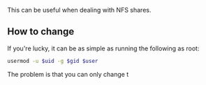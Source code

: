 This can be useful when dealing with NFS shares.

## How to change

If you're lucky, it can be as simple as running the following as root:

```bash
usermod -u $uid -g $gid $user
```

The problem is that you can only change t